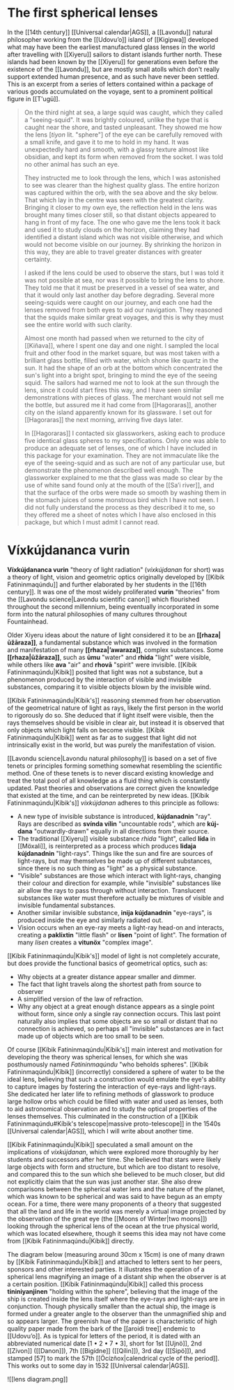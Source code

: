 # The first spherical lenses
In the [[14th century]] [[Universal calendar|AGS]], a [[Lavondu]] natural philosopher working from the [[Udovuʼo]] island of [[Kigipwa]] developed what may have been the earliest manufactured glass lenses in the world after travelling with [[Xiyeru]] sailors to distant islands further north. These islands had been known by the [[Xiyeru]] for generations even before the existence of the [[Lavondu]], but are mostly small atolls which don't really support extended human presence, and as such have never been settled. This is an excerpt from a series of letters contained within a package of various goods accumulated on the voyage, sent to a prominent political figure in [[T'ugü]].

> On the third night at sea, a large squid was caught, which they called a "seeing-squid". It was brightly coloured, unlike the type that is caught near the shore, and tasted unpleasant. They showed me how the lens [*tiyon* lit. "sphere"] of the eye can be carefully removed with a small knife, and gave it to me to hold in my hand. It was unexpectedly hard and smooth, with a glassy texture almost like obsidian, and kept its form when removed from the socket. I was told no other animal has such an eye.
> 
> They instructed me to look through the lens, which I was astonished to see was clearer than the highest quality glass. The entire horizon was captured within the orb, with the sea above and the sky below. That which lay in the centre was seen with the greatest clarity. Bringing it closer to my own eye, the reflection held in the lens was brought many times closer still, so that distant objects appeared to hang in front of my face. The one who gave me the lens took it back and used it to study clouds on the horizon, claiming they had identified a distant island which was not visible otherwise, and which would not become visible on our journey. By shrinking the horizon in this way, they are able to travel greater distances with greater certainty.
> 
> I asked if the lens could be used to observe the stars, but I was told it was not possible at sea, nor was it possible to bring the lens to shore. They told me that it must be preserved in a vessel of sea water, and that it would only last another day before degrading. Several more seeing-squids were caught on our journey, and each one had the lenses removed from both eyes to aid our navigation. They reasoned that the squids make similar great voyages, and this is why they must see the entire world with such clarity.
> 
> Almost one month had passed when we returned to the city of [[Kiñava]], where I spent one day and one night. I sampled the local fruit and other food in the market square, but was most taken with a brilliant glass bottle, filled with water, which shone like quartz in the sun. It had the shape of an orb at the bottom which concentrated the sun's light into a bright spot, bringing to mind the eye of the seeing squid. The sailors had warned me not to look at the sun through the lens, since it could start fires this way, and I have seen similar demonstrations with pieces of glass. The merchant would not sell me the bottle, but assured me it had come from [[Hagoraras]], another city on the island apparently known for its glassware. I set out for [[Hagoraras]] the next morning, arriving five days later.
> 
> In [[Hagoraras]] I contacted six glassworkers, asking each to produce five identical glass spheres to my specifications. Only one was able to produce an adequate set of lenses, one of which I have included in this package for your examination. They are not immaculate like the eye of the seeing-squid and as such are not of any particular use, but demonstrate the phenomenon described well enough. The glassworker explained to me that the glass was made so clear by the use of white sand found only at the mouth of the [[Saʼi river]], and that the surface of the orbs were made so smooth by washing them in the stomach juices of some monstrous bird which I have not seen. I did not fully understand the process as they described it to me, so they offered me a sheet of notes which I have also enclosed in this package, but which I must admit I cannot read.

# Víxkújdananca vurin
**Víxkújdananca vurin** "theory of light radiation" (*víxkújdanan* for short) was a theory of light, vision and geometric optics originally developed by [[Kíbik Fatininmaqúndu]] and further elaborated by her students in the [[16th century]]. It was one of the most widely proliferated **vurin** "theories" from the [[Lavondu science|Lavondu scientific canon]] which flourished throughout the second millennium, being eventually incorporated in some form into the natural philosophies of many cultures throughout Fountainhead.

Older Xiyeru ideas about the nature of light considered it to be an **[[rhaza|ūžāraza]]**, a fundamental substance which was involved in the formation and manifestation of many **[[rhaza|ʼawaraza]]**, complex substances. Some **[[rhaza|ūžāraza]]**, such as **ūmu** "water" and **rhida** "light" were visible, while others like **ava** "air" and **rhovā** "spirit" were invisible. [[Kíbik Fatininmaqúndu|Kíbik]] posited that light was not a substance, but a phenomenon produced by the interaction of visible and invisible substances, comparing it to visible objects blown by the invisible wind.

[[Kíbik Fatininmaqúndu|Kíbik's]] reasoning stemmed from her observation of the geometrical nature of light as rays, likely the first person in the world to rigorously do so. She deduced that if light itself were visible, then the rays themselves should be visible in clear air, but instead it is observed that only objects which light falls on become visible. [[Kíbik Fatininmaqúndu|Kíbik]] went as far as to suggest that light did not intrinsically exist in the world, but was purely the manifestation of vision.

[[Lavondu science|Lavondu natural philosophy]] is based on a set of five tenets or principles forming something somewhat resembling the scientific method. One of these tenets is to never discard existing knowledge and treat the total pool of all knowledge as a fluid thing which is constantly updated. Past theories and observations are correct given the knowledge that existed at the time, and can be reinterpreted by new ideas. [[Kíbik Fatininmaqúndu|Kíbik's]] *víxkújdanan* adheres to this principle as follows:
 - A new type of invisible substance is introduced, **kújdanadnin** "ray". Rays are described as **svínda vílin** "uncountable rods", which are **kúj-dana** "outwardly-drawn" equally in all directions from their source.
 - The traditional [[Xiyeru]] visible substance *rhida* "light", called **lída** in [[Möxali]], is reinterpreted as a process which produces **lidaja kújdanadnin** "light-rays". Things like the sun and fire are sources of light-rays, but may themselves be made up of different substances, since there is no such thing as "light" as a physical substance.
 - "Visible" substances are those which interact with light-rays, changing their colour and direction for example, while "invisible" substances like air allow the rays to pass through without interaction. Translucent substances like water must therefore actually be mixtures of visible and invisible fundamental substances.
 - Another similar invisible substance, **inija kújdanadnin** "eye-rays", is produced inside the eye and similarly radiated out.
 - Vision occurs when an eye-ray meets a light-ray head-on and interacts, creating a **paklíxtin** "little flash" or **lísen** "point of light". The formation of many *lísen* creates a **vitunöx** "complex image".

[[Kíbik Fatininmaqúndu|Kíbik's]] model of light is not completely accurate, but does provide the functional basics of geometrical optics, such as:
 - Why objects at a greater distance appear smaller and dimmer.
 - The fact that light travels along the shortest path from source to observer
 - A simplified version of the law of refraction. 
 - Why any object at a great enough distance appears as a single point without form, since only a single ray connection occurs.
This last point naturally also implies that some objects are so small or distant that no connection is achieved, so perhaps all "invisible" substances are in fact made up of objects which are too small to be seen.

Of course [[Kíbik Fatininmaqúndu|Kíbik's]] main interest and motivation for developing the theory was spherical lenses, for which she was posthumously named *Fatininmaqúndu* "who beholds spheres". [[Kíbik Fatininmaqúndu|Kíbik]] (incorrectly) considered a sphere of water to be the ideal lens, believing that such a construction would emulate the eye's ability to capture images by fostering the interaction of eye-rays and light-rays. She dedicated her later life to refining methods of glasswork to produce large hollow orbs which could be filled with water and used as lenses, both to aid astronomical observation and to study the optical properties of the lenses themselves. This culminated in the construction of a [[Kíbik Fatininmaqúndu#Kíbik's telescope|massive proto-telescope]] in the 1540s [[Universal calendar|AGS]], which I will write about another time.

[[Kíbik Fatininmaqúndu|Kíbik]] speculated a small amount on the implications of *víxkújdanan*, which were explored more thoroughly by her students and successors after her time. She believed that stars were likely large objects with form and structure, but which are too distant to resolve, and compared this to the sun which she believed to be much closer, but did not explicitly claim that the sun was just another star. She also drew comparisons between the spherical water lens and the nature of the planet, which was known to be spherical and was said to have begun as an empty ocean. For a time, there were many proponents of a theory that suggested that all the land and life in the world was merely a virtual image projected by the observation of the great eye (the [[Moons of Winter|two moons]]) looking through the spherical lens of the ocean at the true physical world, which was located elsewhere, though it seems this idea may not have come from [[Kíbik Fatininmaqúndu|Kíbik]] directly.

The diagram below (measuring around 30cm x 15cm) is one of many drawn by [[Kíbik Fatininmaqúndu|Kíbik]] and attached to letters sent to her peers, sponsors and other interested parties. It illustrates the operation of a spherical lens magnifying an image of a distant ship when the observer is at a certain position. [[Kíbik Fatininmaqúndu|Kíbik]] called this process **tininiyanjínen** "holding within the sphere", believing that the image of the ship is created inside the lens itself where the eye-rays and light-rays are in conjunction. Though physically smaller than the actual ship, the image is formed under a greater angle to the observer than the unmagnified ship and so appears larger. The greenish hue of the paper is characteristic of high quality paper made from the bark of the [[aroidi tree]] endemic to [[Udovuʼo]]. As is typical for letters of the period, it is dated with an abbreviated numerical date [1 • 2 • 7 • 3], short for 1st [[Ujnö]], 2nd [[Zívon]] ([[Danon]]), 7th [[Bigídne]] ([[Qílin]]), 3rd day ([[Sipö]]), and stamped [57] to mark the 57th [[Öcízñox|calendrical cycle of the period]]. This works out to some day in 1532 [[Universal calendar|AGS]].

![[lens diagram.png]]